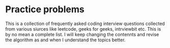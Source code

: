 
# Practice problems

This is a collection of frequently asked coding interview questions collected from various siurces like leetcode, geeks for geeks, intrviewbit etc.
This is by no mean a complete list. I will keep changing the contennts and revise the algorithm as and when I understand the topics better.
